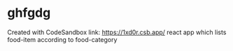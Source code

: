 # ghfgdg
Created with CodeSandbox link: https://1xd0r.csb.app/
react app which lists food-item according to food-category 

